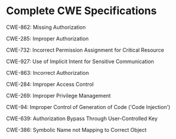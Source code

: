 

# Complete CWE Specifications

CWE-862: Missing Authorization

CWE-285: Improper Authorization

CWE-732: Incorrect Permission Assignment for Critical Resource

CWE-927: Use of Implicit Intent for Sensitive Communication

CWE-863: Incorrect Authorization

CWE-284: Improper Access Control

CWE-269: Improper Privilege Management

CWE-94: Improper Control of Generation of Code ('Code Injection')

CWE-639: Authorization Bypass Through User-Controlled Key

CWE-386: Symbolic Name not Mapping to Correct Object
